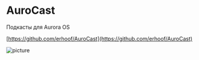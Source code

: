 AuroCast
===================

Подкасты для Aurora OS

[https://github.com/erhoof/AuroCast](https://github.com/erhoof/AuroCast)

![picture](../data/com.github.erhoof.aurocast.png)